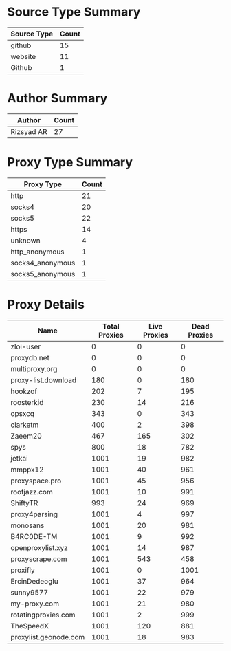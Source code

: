 # Source Type Summary

| Source Type | Count |
|-------------|-------|
| github | 15 |
| website | 11 |
| Github | 1 |


# Author Summary

| Author | Count |
|--------|-------|
| Rizsyad AR | 27 |


# Proxy Type Summary

| Proxy Type | Count |
|------------|-------|
| http | 21 |
| socks4 | 20 |
| socks5 | 22 |
| https | 14 |
| unknown | 4 |
| http_anonymous | 1 |
| socks4_anonymous | 1 |
| socks5_anonymous | 1 |


# Proxy Details

| Name | Total Proxies | Live Proxies | Dead Proxies |
|------|---------------|--------------|---------------|
| zloi-user | 0 | 0 | 0 |
| proxydb.net | 0 | 0 | 0 |
| multiproxy.org | 0 | 0 | 0 |
| proxy-list.download | 180 | 0 | 180 |
| hookzof | 202 | 7 | 195 |
| roosterkid | 230 | 14 | 216 |
| opsxcq | 343 | 0 | 343 |
| clarketm | 400 | 2 | 398 |
| Zaeem20 | 467 | 165 | 302 |
| spys | 800 | 18 | 782 |
| jetkai | 1001 | 19 | 982 |
| mmppx12 | 1001 | 40 | 961 |
| proxyspace.pro | 1001 | 45 | 956 |
| rootjazz.com | 1001 | 10 | 991 |
| ShiftyTR | 993 | 24 | 969 |
| proxy4parsing | 1001 | 4 | 997 |
| monosans | 1001 | 20 | 981 |
| B4RC0DE-TM | 1001 | 9 | 992 |
| openproxylist.xyz | 1001 | 14 | 987 |
| proxyscrape.com | 1001 | 543 | 458 |
| proxifly | 1001 | 0 | 1001 |
| ErcinDedeoglu | 1001 | 37 | 964 |
| sunny9577 | 1001 | 22 | 979 |
| my-proxy.com | 1001 | 21 | 980 |
| rotatingproxies.com | 1001 | 2 | 999 |
| TheSpeedX | 1001 | 120 | 881 |
| proxylist.geonode.com | 1001 | 18 | 983 |
